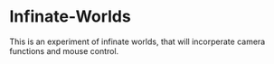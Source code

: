 # Infinate-Worlds
This is an experiment of infinate worlds, that will incorperate camera functions and mouse control.
